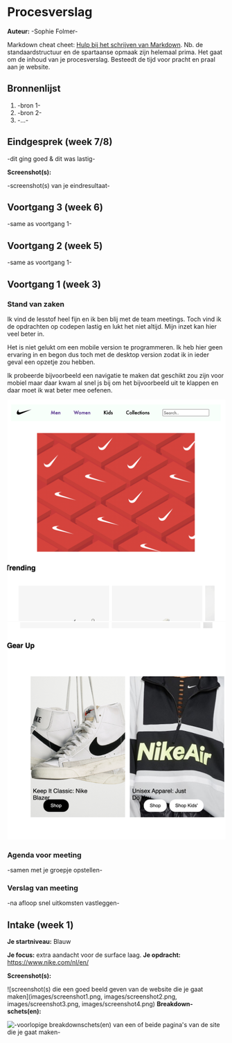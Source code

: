 # Procesverslag
**Auteur:** -Sophie Folmer-

Markdown cheat cheet: [Hulp bij het schrijven van Markdown](https://github.com/adam-p/markdown-here/wiki/Markdown-Cheatsheet). Nb. de standaardstructuur en de spartaanse opmaak zijn helemaal prima. Het gaat om de inhoud van je procesverslag. Besteedt de tijd voor pracht en praal aan je website.



## Bronnenlijst
1. -bron 1-
2. -bron 2-
3. -...-



## Eindgesprek (week 7/8)

-dit ging goed & dit was lastig-

**Screenshot(s):**

-screenshot(s) van je eindresultaat-



## Voortgang 3 (week 6)

-same as voortgang 1-



## Voortgang 2 (week 5)

-same as voortgang 1-



## Voortgang 1 (week 3)

### Stand van zaken

Ik vind de lesstof heel fijn en ik ben blij met de team meetings. Toch vind ik de opdrachten op codepen lastig en lukt het niet altijd. Mijn inzet kan hier veel beter in. 

Het is niet gelukt om een mobile version te programmeren. Ik heb hier geen ervaring in en begon dus toch met de desktop version zodat ik in ieder geval een opzetje zou hebben. 

Ik probeerde bijvoorbeeld een navigatie te maken dat geschikt zou zijn voor mobiel maar daar kwam al snel js bij om het bijvoorbeeld uit te klappen en daar moet ik wat beter mee oefenen. 

![screenshot1](images/screenshot5.png)
![screenshot2](images/screenshot6.png)

### Agenda voor meeting

-samen met je groepje opstellen-

### Verslag van meeting

-na afloop snel uitkomsten vastleggen-



## Intake (week 1)

**Je startniveau:** Blauw

**Je focus:** extra aandacht voor de surface laag. 
**Je opdracht:** https://www.nike.com/nl/en/

**Screenshot(s):**

![screenshot(s) die een goed beeld geven van de website die je gaat maken](images/screenshot1.png, images/screenshot2.png, images/screenshot3.png, images/screenshot4.png)
**Breakdown-schets(en):**

![-voorlopige breakdownschets(en) van een of beide pagina's van de site die je gaat maken-](images/breakdown.jpg)


